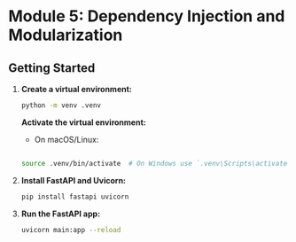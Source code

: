 # Module 5: Dependency Injection and Modularization

## Getting Started
1. **Create a virtual environment:**
    ```bash
    python -m venv .venv
    ```
    
    **Activate the virtual environment:**
    - On macOS/Linux:
    ```bash

    source .venv/bin/activate  # On Windows use `.venv\Scripts\activate`
    ```

1. **Install FastAPI and Uvicorn:**
    ```bash
    pip install fastapi uvicorn
    ```
1. **Run the FastAPI app:**
    ```bash
    uvicorn main:app --reload
    ```
